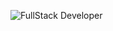 ![FullStack Developer](https://github.com/Vegas-in/Vegas-in/assets/158770667/40a63c6e-d36a-41eb-be95-1d11e9911fd8)
